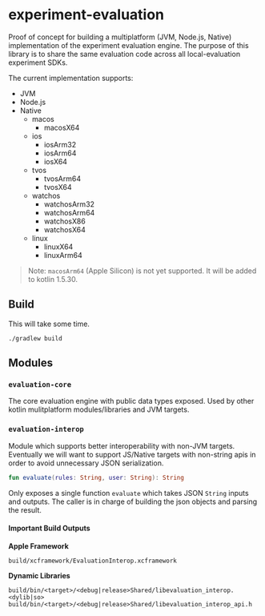 # experiment-evaluation

Proof of concept for building a multiplatform (JVM, Node.js, Native) implementation of the experiment evaluation engine.
The purpose of this library is to share the same evaluation code across all local-evaluation experiment SDKs.

The current implementation supports:
* JVM
* Node.js
* Native
  * macos
    * macosX64
  * ios
    * iosArm32
    * iosArm64
    * iosX64
  * tvos
    * tvosArm64
    * tvosX64
  * watchos
    * watchosArm32
    * watchosArm64
    * watchosX86
    * watchosX64
  * linux
    * linuxX64
    * linuxArm64
  
> Note: `macosArm64` (Apple Silicon) is not yet supported. It will be added to kotlin 1.5.30.

## Build

This will take some time.

```
./gradlew build
```

## Modules

### `evaluation-core`

The core evaluation engine with public data types exposed. Used by other kotlin mulitplatform modules/libraries and JVM
targets.

### `evaluation-interop`

Module which supports better interoperability with non-JVM targets. Eventually we will want to support JS/Native 
targets with non-string apis in order to avoid unnecessary JSON serialization.

```kotlin
fun evaluate(rules: String, user: String): String
```

Only exposes a single function `evaluate` which takes JSON `String` inputs and outputs. The caller is in charge of 
building the json objects and parsing the result.

#### Important Build Outputs

**Apple Framework**

```
build/xcframework/EvaluationInterop.xcframework
```

**Dynamic Libraries**

```
build/bin/<target>/<debug|release>Shared/libevaluation_interop.<dylib|so>
build/bin/<target>/<debug|release>Shared/libevaluation_interop_api.h
```

